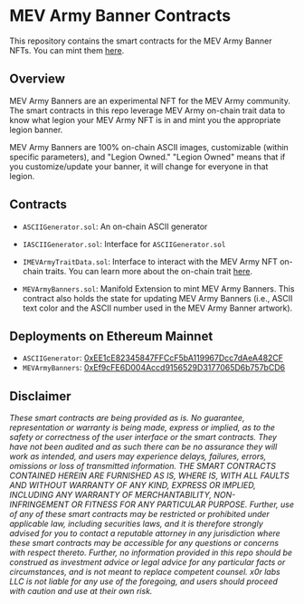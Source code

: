 
# MEV Army Banner Contracts

This repository contains the smart contracts for the MEV Army Banner NFTs. You can mint them [here](https://mevbanners.x0rart.com).

## Overview

MEV Army Banners are an experimental NFT for the MEV Army community. The smart contracts in this repo leverage MEV Army on-chain trait data to know what legion your MEV Army NFT is in and mint you the appropriate legion banner.

MEV Army Banners are 100% on-chain ASCII images, customizable (within specific parameters), and "Legion Owned." "Legion Owned" means that if you customize/update your banner, it will change for everyone in that legion.

## Contracts

- `ASCIIGenerator.sol`: An on-chain ASCII generator

- `IASCIIGenerator.sol`: Interface for `ASCIIGenerator.sol`

- `IMEVArmyTraitData.sol`: Interface to interact with the MEV Army NFT on-chain traits. You can learn more about the on-chain trait [here](https://michael-blau.gitbook.io/mev-army-trait-data-documentation/).

- `MEVArmyBanners.sol`: Manifold Extension to mint MEV Army Banners. This contract also holds the state for updating MEV Army Banners (i.e., ASCII text color and the ASCII number used in the MEV Army Banner artwork).

## Deployments on Ethereum Mainnet

- `ASCIIGenerator`: [0xEE1cE82345847FFCcF5bA119967Dcc7dAeA482CF](https://etherscan.io/address/0xee1ce82345847ffccf5ba119967dcc7daea482cf)
- `MEVArmyBanners`: [0xEf9cFE6D004Accd9156529D3177065D6b757bCD6](https://etherscan.io/address/0xef9cfe6d004accd9156529d3177065d6b757bcd6#readContract)


## Disclaimer

_These smart contracts are being provided as is. No guarantee, representation or warranty is being made, express or implied, as to the safety or correctness of the user interface or the smart contracts. They have not been audited and as such there can be no assurance they will work as intended, and users may experience delays, failures, errors, omissions or loss of transmitted information. THE SMART CONTRACTS CONTAINED HEREIN ARE FURNISHED AS IS, WHERE IS, WITH ALL FAULTS AND WITHOUT WARRANTY OF ANY KIND, EXPRESS OR IMPLIED, INCLUDING ANY WARRANTY OF MERCHANTABILITY, NON- INFRINGEMENT OR FITNESS FOR ANY PARTICULAR PURPOSE. Further, use of any of these smart contracts may be restricted or prohibited under applicable law, including securities laws, and it is therefore strongly advised for you to contact a reputable attorney in any jurisdiction where these smart contracts may be accessible for any questions or concerns with respect thereto. Further, no information provided in this repo should be construed as investment advice or legal advice for any particular facts or circumstances, and is not meant to replace competent counsel. x0r labs LLC is not liable for any use of the foregoing, and users should proceed with caution and use at their own risk._